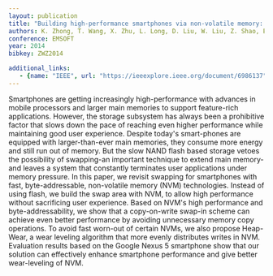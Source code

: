 ```yaml
---
layout: publication
title: "Building high-performance smartphones via non-volatile memory: The swap approach"
authors: K. Zhong, T. Wang, X. Zhu, L. Long, D. Liu, W. Liu, Z. Shao, E. H. Sha
conference: EMSOFT
year: 2014
bibkey: ZWZ2014

additional_links:
   - {name: "IEEE", url: "https://ieeexplore.ieee.org/document/6986137"}
---
```

Smartphones are getting increasingly high-performance with advances in mobile processors and larger main memories to support feature-rich applications. However, the storage subsystem has always been a prohibitive factor that slows down the pace of reaching even higher performance while maintaining good user experience. Despite today's smart-phones are equipped with larger-than-ever main memories, they consume more energy and still run out of memory. But the slow NAND flash based storage vetoes the possibility of swapping-an important technique to extend main memory-and leaves a system that constantly terminates user applications under memory pressure. In this paper, we revisit swapping for smartphones with fast, byte-addressable, non-volatile memory (NVM) technologies. Instead of using flash, we build the swap area with NVM, to allow high performance without sacrificing user experience. Based on NVM's high performance and byte-addressability, we show that a copy-on-write swap-in scheme can achieve even better performance by avoiding unnecessary memory copy operations. To avoid fast worn-out of certain NVMs, we also propose Heap-Wear, a wear leveling algorithm that more evenly distributes writes in NVM. Evaluation results based on the Google Nexus 5 smartphone show that our solution can effectively enhance smartphone performance and give better wear-leveling of NVM.
